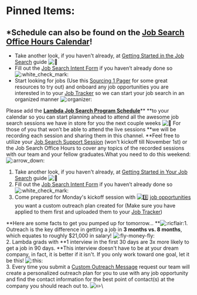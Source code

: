 # Pinned Items:

## \*Schedule can also be found on the [Job Search Office Hours Calendar](https://calendar.google.com/calendar/u/0/r?cid=bGFtYmRhc2Nob29sLmNvbV9icjhmc3RwZmM4Zm1kcjJ0NDhkOXFoODU5Y0Bncm91cC5jYWxlbmRhci5nb29nbGUuY29t)!

* Take another look, if you haven't already, at [Getting Started in the Job Search](https://www.notion.so/Getting-Started-in-Job-Search-d0cd969ab1c147ccbe0ba1c2c6685241)  guide ![:book:](https://slack-imgs.com/?c=1\&o1=gu\&url=https%3A%2F%2Fa.slack-edge.com%2Fproduction-standard-emoji-assets%2F13.0%2Fgoogle-medium%2F1f4d6%402x.png)
* Fill out the [Job Search Intent Form](https://airtable.com/shrz3tX6QTJqUS5ay) if you haven’t already done so ![:white\_check\_mark:](https://slack-imgs.com/?c=1\&o1=gu\&url=https%3A%2F%2Fa.slack-edge.com%2Fproduction-standard-emoji-assets%2F13.0%2Fgoogle-medium%2F2705%402x.png)
* Start looking for jobs (Use this [Sourcing 1 Pager](https://docs.google.com/document/d/1CBIHvb97LQppwWx2mSlYWVIjNdl42EdCYnXYljUot9c/edit?usp=sharing) for some great resources to try out) and onboard any job opportunities you are interested in to your [Job Tracker](https://careers.lambdaschool.com/jobtracker) so we can start your job search in an organized manner ![:organizer:](https://slack-imgs.com/?c=1\&o1=gu\&url=https%3A%2F%2Femoji.slack-edge.com%2FTSZCHB482%2Forganizer%2F458064967bf8b540.png)

Please add the [**Lambda Job Search Program Schedule**](https://calendar.google.com/calendar/u/0?cid=bGFtYmRhc2Nob29sLmNvbV9icjhmc3RwZmM4Zm1kcjJ0NDhkOXFoODU5Y0Bncm91cC5jYWxlbmRhci5nb29nbGUuY29t)** **to your calendar so you can start planning ahead to attend all the awesome job search sessions we have in store for you the next couple weeks ![:eyes:](https://slack-imgs.com/?c=1\&o1=gu\&url=https%3A%2F%2Fa.slack-edge.com%2Fproduction-standard-emoji-assets%2F13.0%2Fgoogle-medium%2F1f440%402x.png) For those of you that won’t be able to attend the live sessions **we will be recording each session and sharing them in this channel. **Feel free to utilize your [Job Search Support Session](https://calendly.com/beto-garza) (won't kickoff till November 1st) or the Job Search Office Hours to cover any topics of the recorded sessions with our team and your fellow graduates.What you need to do this weekend: ![:arrow\_down:](https://slack-imgs.com/?c=1\&o1=gu\&url=https%3A%2F%2Fa.slack-edge.com%2Fproduction-standard-emoji-assets%2F13.0%2Fgoogle-medium%2F2b07-fe0f%402x.png)

1. Take another look, if you haven't already, at [Getting Started in Your Job Search](https://www.notion.so/Getting-Started-in-Job-Search-d0cd969ab1c147ccbe0ba1c2c6685241) guide ![:book:](https://slack-imgs.com/?c=1\&o1=gu\&url=https%3A%2F%2Fa.slack-edge.com%2Fproduction-standard-emoji-assets%2F13.0%2Fgoogle-medium%2F1f4d6%402x.png)
2. Fill out the [Job Search Intent Form](https://airtable.com/shrz3tX6QTJqUS5ay) if you haven’t already done so ![:white\_check\_mark:](https://slack-imgs.com/?c=1\&o1=gu\&url=https%3A%2F%2Fa.slack-edge.com%2Fproduction-standard-emoji-assets%2F13.0%2Fgoogle-medium%2F2705%402x.png)&#x20;
3. Come prepared for Monday's kickoff session with ![:three:](https://slack-imgs.com/?c=1\&o1=gu\&url=https%3A%2F%2Fa.slack-edge.com%2Fproduction-standard-emoji-assets%2F13.0%2Fgoogle-medium%2F0033-fe0f-20e3%402x.png) [job opportunities](https://careers.lambdaschool.com/jobfinder) you want a custom outreach plan created for (Make sure you have applied to them first and uploaded them to your [Job Tracker](https://careers.lambdaschool.com/jobtracker))

**Here are some facts to get you pumped up for tomorrow... **![:ricflair:](https://slack-imgs.com/?c=1\&o1=gu\&url=https%3A%2F%2Femoji.slack-edge.com%2FTSZCHB482%2Fricflair%2F1e8164693e916561.gif)1. Outreach is the key difference in getting a job in **3 months vs. 8 months**, which equates to roughly $21,000 in salary! ![:fly-money-fly:](https://slack-imgs.com/?c=1\&o1=gu\&url=https%3A%2F%2Femoji.slack-edge.com%2FTSZCHB482%2Ffly-money-fly%2F900d312f4e765223.gif)\
2\. Lambda grads with **1 interview in the first 30 days are 3x more likely to get a job in 90 days. **This interview doesn't have to be at your dream company, in fact, it is better if it isn't. If you only work toward one goal, let it be this! ![:this:](https://slack-imgs.com/?c=1\&o1=gu\&url=https%3A%2F%2Femoji.slack-edge.com%2FTSZCHB482%2Fthis-9784%2F86aab44216e769fe.gif)\
3\. Every time you submit a [Custom Outreach Message](https://airtable.com/shrDZgl0o92rMugIh) request our team will create a personalized outreach plan for you to use with any job opportunity and find the contact information for the best point of contact(s) at the company you should reach out to. ![:pencil2:](https://slack-imgs.com/?c=1\&o1=gu\&url=https%3A%2F%2Fa.slack-edge.com%2Fproduction-standard-emoji-assets%2F13.0%2Fgoogle-medium%2F270f-fe0f%402x.png)\










